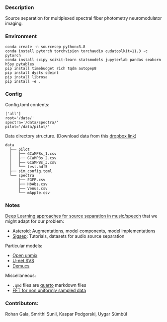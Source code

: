 ### Description

Source separation for multiplexed spectral fiber photometry neuromodulator imaging.

### Environment

```
conda create -n sourcesep python=3.8
conda install pytorch torchvision torchaudio cudatoolkit=11.3 -c pytorch
conda install scipy scikit-learn statsmodels jupyterlab pandas seaborn h5py pytables
pip install timebudget rich tqdm autopep8 
pip install dysts sdeint 
pip install librosa 
pip install -e .
```

### Config
Config.toml contents:

```
['all']
root='/data/'
spectra='/data/spectra/'
pilot='/data/pilot/'
```

Data directory structure. (Download data from this [dropbox link](https://www.dropbox.com/sh/tsro86ixhv10ccj/AAD2gsnkY85B7wzYjnB8Vd0Ha?dl=0))

```
data
  ├── pilot
  │   ├── GCaMP8s_1.csv
  │   ├── GCaMP8s_2.csv
  │   ├── GCaMP8s_3.csv
  │   └── test.hdf5
  ├── sim_config.toml
  └── spectra
      ├── EGFP.csv
      ├── HbAbs.csv
      ├── Venus.csv
      └── mApple.csv
```


### Notes

[Deep Learning approaches for source separation in music/speech](https://www.youtube.com/watch?v=AB-F2JmI9U4) that we might adapt for our problem:
 - [Asteroid](https://asteroid-team.github.io/): Augmentations, model components, model implementations
 - [Sigsep](https://sigsep.github.io/): Tutorials, datasets for audio source separation

Particular models:
 - [Open unmix](https://github.com/sigsep/open-unmix-pytorch)
 - [U-net SVS](https://github.com/ws-choi/ISMIR2020_U_Nets_SVS)
 - [Demucs](https://github.com/facebookresearch/demucs)

Miscellaneous:
 
 - `.qmd` files are [quarto](https://quarto.org/) markdown files
 - [FFT for non uniformly sampled data](https://github.com/flatironinstitute/finufft)


### Contributors:
Rohan Gala, Smrithi Sunil, Kaspar Podgorski, Uygar Sümbül